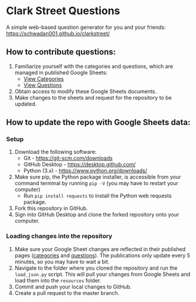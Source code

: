 # Clark Street Questions
A simple web-based question generator for you and your friends: https://schwadan001.github.io/clarkstreet/

## How to contribute questions:

1. Familiarize yourself with the categories and questions, which are managed in published Google Sheets:
    * [View Categories](https://docs.google.com/spreadsheets/d/e/2PACX-1vQeyuO244no4aeI5yYGCIESoqAwCps-PifvaK-rha0_9QlMfTLtw7rSsvRZm2Ja_9KStnifFK8QoPqb/pubhtml)
    * [View Questions](https://docs.google.com/spreadsheets/d/e/2PACX-1vS3__N0kBG7rfASDY1FJTVgxPg7cq3TI6qAbKi9ARjKtUrLrKo3U_wxfLf0ukCVto7EVXiKXlItUpOk/pubhtml)
1. Obtain access to modify these Google Sheets documents.
1. Make changes to the sheets and request for the repository to be updated.

## How to update the repo with Google Sheets data:

### Setup
1. Download the following software:
    * Git - https://git-scm.com/downloads
    * GitHub Desktop - https://desktop.github.com/
    * Python (3.x) - https://www.python.org/downloads/
1. Make sure pip, the Python package installer, is accessible from your command terminal by running ```pip -V``` (you may have to restart your computer)
    * Run ```pip install requests``` to install the Python web requests package.
1. Fork this repository in GitHub.
1. Sign into GitHub Desktop and clone the forked repository onto your computer.

### Loading changes into the repository
1. Make sure your Google Sheet changes are reflected in their published pages ([categories](https://docs.google.com/spreadsheets/d/e/2PACX-1vQeyuO244no4aeI5yYGCIESoqAwCps-PifvaK-rha0_9QlMfTLtw7rSsvRZm2Ja_9KStnifFK8QoPqb/pubhtml) and [questions](https://docs.google.com/spreadsheets/d/e/2PACX-1vS3__N0kBG7rfASDY1FJTVgxPg7cq3TI6qAbKi9ARjKtUrLrKo3U_wxfLf0ukCVto7EVXiKXlItUpOk/pubhtml)). The publications only update every 5 minutes, so you may have to wait a bit.
1. Navigate to the folder where you cloned the repository and run the ```load_json.py``` script. This will pull your changes from Google Sheets and load them into the ```resources``` folder.
1. Commit and push your local changes to GitHub.
1. Create a pull request to the master branch.
